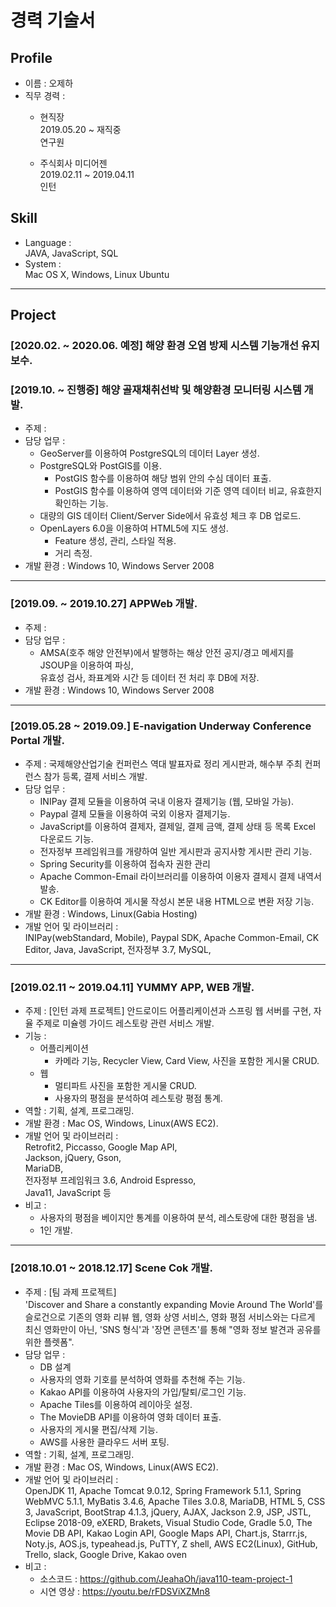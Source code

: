 # 경력 기술서
## Profile
- 이름 : 오제하
- 직무 경력 :  
  - 현직장  
    2019.05.20 ~ 재직중  
    연구원  

  - 주식회사 미디어젠  
    2019.02.11 ~ 2019.04.11  
    인턴  

## Skill
- Language :  
  JAVA, JavaScript, SQL
- System :  
  Mac OS X, Windows, Linux Ubuntu

---

## Project

### [2020.02. ~ 2020.06. 예정] 해양 환경 오염 방제 시스템 기능개선 유지보수.

### [2019.10. ~ 진행중] 해양 골재채취선박 및 해양환경 모니터링 시스템 개발.
- 주제 : 
- 담당 업무 :  
  - GeoServer를 이용하여 PostgreSQL의 데이터 Layer 생성.
  - PostgreSQL와 PostGIS를 이용.
    - PostGIS 함수를 이용하여 해당 범위 안의 수심 데이터 표출.
    - PostGIS 함수를 이용하여 영역 데이터와 기준 영역 데이터 비교, 유효한지 확인하는 기능.
  - 대량의 GIS 데이터 Client/Server Side에서 유효성 체크 후 DB 업로드.
  - OpenLayers 6.0을 이용하여 HTML5에 지도 생성.
    - Feature 생성, 관리, 스타일 적용.
    - 거리 측정.
- 개발 환경 : Windows 10, Windows Server 2008

---

### [2019.09. ~ 2019.10.27] APPWeb 개발.
- 주제 : 
- 담당 업무 :  
  - AMSA(호주 해양 안전부)에서 발행하는 해상 안전 공지/경고 메세지를 JSOUP을 이용하여 파싱,  
    유효성 검사, 좌표계와 시간 등 데이터 전 처리 후 DB에 저장.
- 개발 환경 : Windows 10, Windows Server 2008

---

### [2019.05.28 ~ 2019.09.] E-navigation Underway Conference Portal 개발.
- 주제 : 국제해양산업기술 컨퍼런스 역대 발표자료 정리 게시판과, 해수부 주최 컨퍼런스 참가 등록, 결제 서비스 개발.
- 담당 업무 :  
  - INIPay 결제 모듈을 이용하여 국내 이용자 결제기능 (웹, 모바일 가능).
  - Paypal 결제 모듈을 이용하여 국외 이용자 결제기능.
  - JavaScript를 이용하여 결제자, 결제일, 결제 금액, 결제 상태 등 목록 Excel 다운로드 기능.
  - 전자정부 프레임워크를 개량하여 일반 게시판과 공지사항 게시판 관리 기능.
  - Spring Security를 이용하여 접속자 권한 관리
  - Apache Common-Email 라이브러리를 이용하여 이용자 결제시 결제 내역서 발송.
  - CK Editor를 이용하여 게시물 작성시 본문 내용 HTML으로 변환 저장 기능.
- 개발 환경 : Windows, Linux(Gabia Hosting)
- 개발 언어 및 라이브러리 :  
  INIPay(webStandard, Mobile), Paypal SDK, Apache Common-Email, CK Editor,
  Java, JavaScript, 전자정부 3.7, MySQL, 

---

### [2019.02.11 ~ 2019.04.11] YUMMY APP, WEB 개발.
- 주제 : [인턴 과제 프로젝트] 안드로이드 어플리케이션과 스프링 웹 서버를 구현, 자율 주제로 미슐렝 가이드 레스토랑 관련 서비스 개발.
- 기능 :  
  - 어플리케이션
    - 카메라 기능, Recycler View, Card View, 사진을 포함한 게시물 CRUD.
  - 웹
    - 멀티파트 사진을 포함한 게시물 CRUD.
    - 사용자의 평점을 분석하여 레스토랑 평점 통계.
- 역할 : 기획, 설계, 프로그래밍.
- 개발 환경 : Mac OS, Windows, Linux(AWS EC2).
- 개발 언어 및 라이브러리 :  
  Retrofit2, Piccasso, Google Map API,  
  Jackson, jQuery, Gson,  
  MariaDB,  
  전자정부 프레임워크 3.6, Android Espresso,  
  Java11, JavaScript 등
- 비고 :
  - 사용자의 평점을 베이지안 통계를 이용하여 분석, 레스토랑에 대한 평점을 냄.
  - 1인 개발.

---

### [2018.10.01 ~ 2018.12.17] Scene Cok 개발.
- 주제 : [팀 과제 프로젝트]  
  'Discover and Share a constantly expanding Movie Around The World'를 슬로건으로
  기존의 영화 리뷰 웹, 영화 상영 서비스, 영화 평점 서비스와는 다르게 최신 영화만이 아닌,
  'SNS 형식'과 '장면 콘텐츠'를 통해 "영화 정보 발견과 공유를 위한 플렛폼".
- 담당 업무 :  
  - DB 설계
  - 사용자의 영화 기호를 분석하여 영화를 추천해 주는 기능.
  - Kakao API를 이용하여 사용자의 가입/탈퇴/로그인 기능.
  - Apache Tiles를 이용하여 레이아웃 설정.
  - The MovieDB API를 이용하여 영화 데이터 표출.
  - 사용자의 게시물 편집/삭제 기능.
  - AWS를 사용한 클라우드 서버 포팅.
- 역할 : 기획, 설계, 프로그래밍.
- 개발 환경 : Mac OS, Windows, Linux(AWS EC2).
- 개발 언어 및 라이브러리 :  
  OpenJDK 11, Apache Tomcat 9.0.12, Spring Framework 5.1.1, Spring WebMVC 5.1.1, MyBatis 3.4.6,
  Apache Tiles 3.0.8, MariaDB, HTML 5, CSS 3, JavaScript, BootStrap 4.1.3, jQuery, AJAX, Jackson 2.9,
  JSP, JSTL, Eclipse 2018-09, eXERD, Brakets, Visual Studio Code, Gradle 5.0, The Movie DB API,
  Kakao Login API, Google Maps API, Chart.js, Starrr.js, Noty.js, AOS.js, typeahead.js, PuTTY, Z shell,
  AWS EC2(Linux), GitHub, Trello, slack, Google Drive, Kakao oven
- 비고 : 
  - 소스코드 : https://github.com/JeahaOh/java110-team-project-1
  - 시연 영상 : https://youtu.be/rFDSViXZMn8
